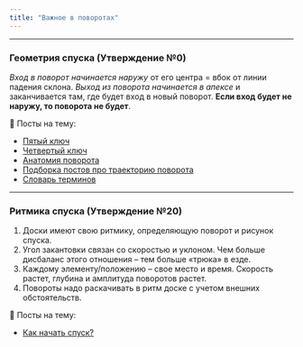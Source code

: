 ```yaml
---
title: "Важное в поворотах"
---
```


---

### Геометрия спуска (Утверждение №0)

_Вход в поворот начинается наружу_ от его центра = вбок от линии падения склона. _Выход из поворота начинается в апексе_ и заканчивается там, где будет вход в новый поворот. **Если вход будет не наружу, то поворота не будет**.


📎 Посты на тему:
- [Пятый ключ](https://t.me/SciCarve/188)
- [Четвертый ключ](https://t.me/SciCarve/187)
- [Анатомия поворота](https://t.me/SciCarve/180)
- [Подборка постов про траекторию поворота](https://t.me/SciCarve/131)
- [Словарь терминов](https://telegra.ph/definitions-03-23)
---

### Ритмика спуска (Утверждение №20)

1. Доски имеют свою ритмику, определяющую поворот и рисунок спуска. 
2. Угол закантовки связан со скоростью и уклоном. Чем больше дисбаланс этого отношения – тем больше «трюка» в езде. 
3. Каждому элементу/положению – свое место и время. Скорость растет, глубина и амплитуда поворотов растет. 
4. Повороты надо раскачивать в ритм доске с учетом внешних обстоятельств.


📎 Посты на тему:
- [Как начать спуск?](https://t.me/SciCarve/163)
